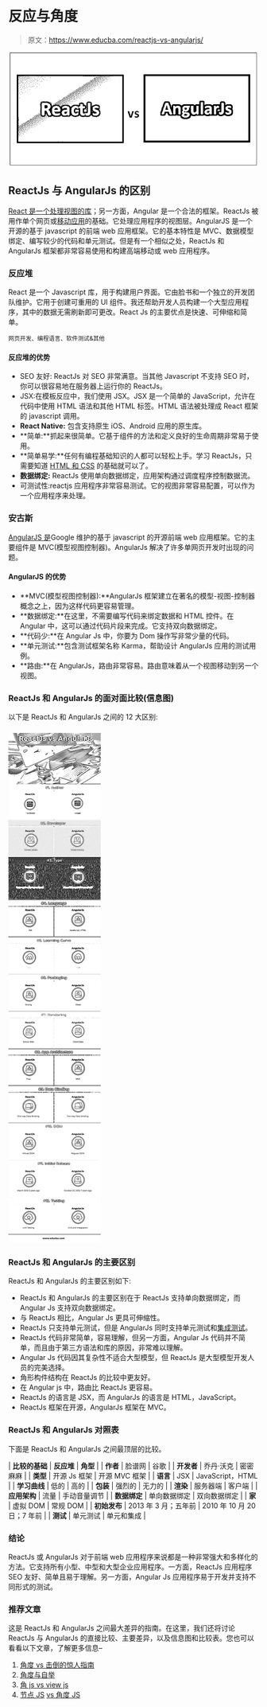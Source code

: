 # 反应与角度

> 原文：<https://www.educba.com/reactjs-vs-angularjs/>

![ReactJs vs AngularJs](img/71a7e4583b81d9209d7c6cff34629465.png)



## ReactJs 与 AngularJs 的区别

[React 是一个处理视图的库](https://www.educba.com/what-is-react/)；另一方面，Angular 是一个合法的框架。ReactJs 被用作单个网页或[移动应用](https://www.educba.com/mobile-applications/)的基础。它处理应用程序的视图层。AngularJS 是一个开源的基于 javascript 的前端 web 应用框架。它的基本特性是 MVC、数据模型绑定、编写较少的代码和单元测试。但是有一个相似之处，ReactJs 和 AngularJs 框架都非常容易使用和构建高端移动或 web 应用程序。

### 反应堆

React 是一个 Javascript 库，用于构建用户界面。它由脸书和一个独立的开发团队维护。它用于创建可重用的 UI 组件。我还帮助开发人员构建一个大型应用程序，其中的数据无需刷新即可更改。React Js 的主要优点是快速、可伸缩和简单。

<small>网页开发、编程语言、软件测试&其他</small>

#### 反应堆的优势

*   SEO 友好: ReactJs 对 SEO 非常满意。当其他 Javascript 不支持 SEO 时，你可以很容易地在服务器上运行你的 ReactJs。
*   JSX:在模板反应中，我们使用 JSX。JSX 是一个简单的 JavaScript，允许在代码中使用 HTML 语法和其他 HTML 标签。HTML 语法被处理成 React 框架的 javascript 调用。
*   **React Native:** 包含支持原生 iOS、Android 应用的原生库。
*   **简单:**抓起来很简单。它基于组件的方法和定义良好的生命周期非常易于使用。
*   **简单易学:**任何有编程基础知识的人都可以轻松上手。学习 ReactJs，只需要知道 [HTML 和 CSS](https://www.educba.com/html-vs-css/) 的基础就可以了。
*   **数据绑定:** ReactJs 使用单向数据绑定，应用架构通过调度程序控制数据流。
*   可测试性:reactjs 应用程序非常容易测试。它的视图非常容易配置，可以作为一个应用程序来处理。

### 安古斯

[AngularJS 是](https://www.educba.com/what-is-angularjs/)Google 维护的基于 javascript 的开源前端 web 应用框架。它的主要组件是 MVC(模型视图控制器)。AngularJs 解决了许多单网页开发时出现的问题。

#### AngularJS 的优势

*   **MVC(模型视图控制器):**AngularJs 框架建立在著名的模型-视图-控制器概念之上，因为这样代码更容易管理。
*   **数据绑定:**在这里，不需要编写代码来绑定数据和 HTML 控件。在 Angular 中，这可以通过代码片段来完成。它支持双向数据绑定。
*   **代码少:**在 Angular Js 中，你要为 Dom 操作写非常少量的代码。
*   **单元测试:**包含测试框架名称 Karma，帮助设计 AngularJs 应用的测试用例。
*   **路由:**在 AngularJs，路由非常容易。路由意味着从一个视图移动到另一个视图。

### ReactJs 和 AngularJs 的面对面比较(信息图)

以下是 ReactJs 和 AngularJs 之间的 12 大区别:

### ![ReactJs vs AngularJs Infographics](img/72a3199242a9b987f97a238928a41b29.png)



### ReactJs 和 AngularJs 的主要区别

ReactJs 和 AngularJs 的主要区别如下:

*   ReactJs 和 AngularJs 的主要区别在于 ReactJs 支持单向数据绑定，而 Angular Js 支持双向数据绑定。
*   与 ReactJs 相比，Angular Js 更具可伸缩性。
*   ReactJs 只支持单元测试，但是 AngularJs 同时支持单元测试和[集成测试](https://www.educba.com/integration-testing/)。
*   ReactJs 代码非常简单，容易理解，但另一方面，Angular Js 代码并不简单，而且由于第三方语法和库的原因，非常难以理解。
*   Angular Js 代码因其复杂性不适合大型模型，但 ReactJs 是大型模型开发人员的完美选择。
*   角形构件结构在 ReactJs 的比较中更友好。
*   在 Angular js 中，路由比 ReactJs 更容易。
*   ReactJs 的语言是 JSX，而 AngularJs 的语言是 HTML，JavaScript。
*   ReactJs 框架在开源，AngularJs 框架在 MVC。

### ReactJs 和 AngularJs 对照表

下面是 ReactJs 和 AngularJs 之间最顶层的比较。

| **比较的基础** | **反应堆** | **角型** |
| **作者** | 脸谱网 | 谷歌 |
| **开发者** | 乔丹·沃克 | 密密麻麻 |
| **类型** | 开源 Js 框架 | 开源 MVC 框架 |
| **语言** | JSX | JavaScript，HTML |
| **学习曲线** | 低的 | 高的 |
| **包装** | 强烈的 | 无力的 |
| **渲染** | 服务器端 | 客户端 |
| **应用架构** | 流量 | 手动音量调节 |
| **数据绑定** | 单向数据绑定 | 双向数据绑定 |
| **家** | 虚拟 DOM | 常规 DOM |
| **初始发布** | 2013 年 3 月；五年前 | 2010 年 10 月 20 日；7 年前 |
| **测试** | 单元测试 | 单元和集成 |

### 结论

ReactJs 或 AngularJs 对于前端 web 应用程序来说都是一种非常强大和多样化的方法。它支持所有小型、中型和大型企业应用程序。一方面，ReactJs 应用程序 SEO 友好、简单且易于理解。另一方面，Angular Js 应用程序易于开发并支持不同形式的测试。

### 推荐文章

这是 ReactJs 和 AngularJs 之间最大差异的指南。在这里，我们还将讨论 ReactJs 与 AngularJs 的直接比较、主要差异，以及信息图和比较表。您也可以看看以下文章，了解更多信息–

1.  [角度 vs 击倒的惊人指南](https://www.educba.com/angular-vs-knockout/)
2.  [角度与自举](https://www.educba.com/angular-vs-bootstrap/)
3.  [角 js vs view js](https://www.educba.com/angular-js-vs-vue-js/)
4.  [节点 JS](https://www.educba.com/angular-js-vs-node-js/) [vs 角度 JS](https://www.educba.com/angular-js-vs-node-js/)





